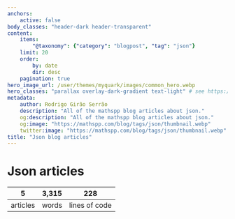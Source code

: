 ```yaml
---
anchors:
    active: false
body_classes: "header-dark header-transparent"
content:
    items:
        "@taxonomy": {"category": "blogpost", "tag": "json"}
    limit: 20
    order:
        by: date
        dir: desc
    pagination: true
hero_image_url: /user/themes/myquark/images/common_hero.webp
hero_classes: "parallax overlay-dark-gradient text-light" # see https://demo.getgrav.org/blog-skeleton/blog/hero-classes
metadata:
    author: Rodrigo Girão Serrão
    description: "All of the mathspp blog articles about json."
    og:description: "All of the mathspp blog articles about json."
    og:image: "https://mathspp.com/blog/tags/json/thumbnail.webp"
    twitter:image: "https://mathspp.com/blog/tags/json/thumbnail.webp"
title: "Json blog articles"
---
```


# Json articles


<table class="stats-table">
    <thead>
        <tr>
            <th style="text-align: center;">5</th>
            <th style="text-align: center;">3,315</th>
            <th style="text-align: center;">228</th>
        </tr>
    </thead>
    <tbody>
        <tr>
            <td style="text-align: center;">articles</td>
            <td style="text-align: center;">words</td>
            <td style="text-align: center;">lines of code</td>
        </tr>
    </tbody>
</table>